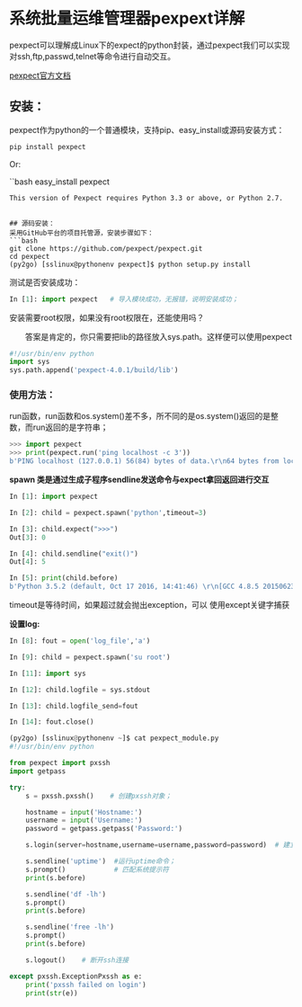 # 系统批量运维管理器pexpext详解

pexpect可以理解成Linux下的expect的python封装，通过pexpect我们可以实现对ssh,ftp,passwd,telnet等命令进行自动交互。



[pexpect官方文档](http://pexpect.readthedocs.io/en/stable/)

## 安装：
pexpect作为python的一个普通模块，支持pip、easy_install或源码安装方式：
```bash
pip install pexpect
```
Or:  

``bash
easy_install pexpect
```
This version of Pexpect requires Python 3.3 or above, or Python 2.7.


## 源码安装：
采用GitHub平台的项目托管源，安装步骤如下：
```bash 
git clone https://github.com/pexpect/pexpect.git
cd pexpect
(py2go) [sslinux@pythonenv pexpect]$ python setup.py install
```

测试是否安装成功：
```python
In [1]: import pexpect   # 导入模块成功，无报错，说明安装成功；
```

安装需要root权限，如果没有root权限在，还能使用吗？

　　答案是肯定的，你只需要把lib的路径放入sys.path。这样便可以使用pexpect
```python
#!/usr/bin/env python
import sys
sys.path.append('pexpect-4.0.1/build/lib')
```

### 使用方法：
run函数，run函数和os.system()差不多，所不同的是os.system()返回的是整数，而run返回的是字符串；
```python
>>> import pexpect
>>> print(pexpect.run('ping localhost -c 3'))
b'PING localhost (127.0.0.1) 56(84) bytes of data.\r\n64 bytes from localhost (127.0.0.1): icmp_seq=1 ttl=64 time=0.078 ms\r\n64 bytes from localhost (127.0.0.1): icmp_seq=2 ttl=64 time=0.065 ms\r\n64 bytes from localhost (127.0.0.1): icmp_seq=3 ttl=64 time=0.066 ms\r\n\r\n--- localhost ping statistics ---\r\n3 packets transmitted, 3 received, 0% packet loss, time 1999ms\r\nrtt min/avg/max/mdev = 0.065/0.069/0.078/0.011 ms\r\n'
```

**spawn 类是通过生成子程序sendline发送命令与expect拿回返回进行交互**
```python
In [1]: import pexpect

In [2]: child = pexpect.spawn('python',timeout=3)

In [3]: child.expect(">>>")
Out[3]: 0

In [4]: child.sendline("exit()")
Out[4]: 5

In [5]: print(child.before)
b'Python 3.5.2 (default, Oct 17 2016, 14:41:46) \r\n[GCC 4.8.5 20150623 (Red Hat 4.8.5-4)] on linux\r\nType "help", "copyright", "credits" or "license" for more information.\r\n\x1b[?1034h'
```
timeout是等待时间，如果超过就会抛出exception，可以 使用except关键字捕获

**设置log:**
```python
In [8]: fout = open('log_file','a')

In [9]: child = pexpect.spawn('su root')

In [11]: import sys

In [12]: child.logfile = sys.stdout

In [13]: child.logfile_send=fout

In [14]: fout.close()
```

```python
(py2go) [sslinux@pythonenv ~]$ cat pexpect_module.py 
#!/usr/bin/env python

from pexpect import pxssh
import getpass

try:
    s = pxssh.pxssh()    # 创建pxssh对象；

    hostname = input('Hostname:')
    username = input('Username:')
    password = getpass.getpass('Password:')

    s.login(server=hostname,username=username,password=password)  # 建立ssh连接

    s.sendline('uptime')  #运行uptime命令；
    s.prompt()            # 匹配系统提示符
    print(s.before)

    s.sendline('df -lh')
    s.prompt()
    print(s.before)

    s.sendline('free -lh')
    s.prompt()
    print(s.before)

    s.logout()    # 断开ssh连接

except pxssh.ExceptionPxssh as e:
    print('pxssh failed on login')
    print(str(e))
```